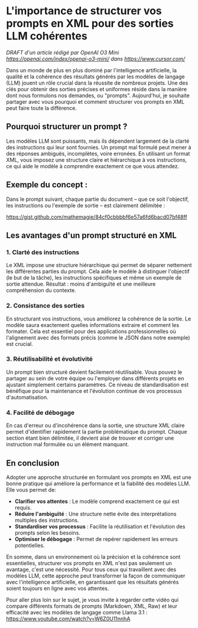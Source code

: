 # L'importance de structurer vos prompts en XML pour des sorties LLM cohérentes

*DRAFT d'un article rédigé par OpenAI O3 Mini https://openai.com/index/openai-o3-mini/ dans https://www.cursor.com/*

Dans un monde de plus en plus dominé par l'intelligence artificielle, la qualité et la cohérence des résultats générés par les modèles de langage (LLM) jouent un rôle crucial dans la réussite de nombreux projets. Une des clés pour obtenir des sorties précises et uniformes réside dans la manière dont nous formulons nos demandes, ou "prompts". Aujourd'hui, je souhaite partager avec vous pourquoi et comment structurer vos prompts en XML peut faire toute la différence.

## Pourquoi structurer un prompt ?

Les modèles LLM sont puissants, mais ils dépendent largement de la clarté des instructions qui leur sont fournies. Un prompt mal formulé peut mener à des réponses ambiguës, incomplètes, voire erronées. En utilisant un format XML, vous imposez une structure claire et hiérarchique à vos instructions, ce qui aide le modèle à comprendre exactement ce que vous attendez.

## Exemple du concept :

Dans le prompt suivant, chaque partie du document – que ce soit l'objectif, les instructions ou l'exemple de sortie – est clairement délimitée :

https://gist.github.com/mathemagie/84cf0cbbbbf6e57a6fd6bacd07bf48ff

## Les avantages d'un prompt structuré en XML

### 1. Clarté des instructions

Le XML impose une structure hiérarchique qui permet de séparer nettement les différentes parties du prompt. Cela aide le modèle à distinguer l'objectif (le but de la tâche), les instructions spécifiques et même un exemple de sortie attendue. Résultat : moins d'ambiguïté et une meilleure compréhension du contexte.

### 2. Consistance des sorties

En structurant vos instructions, vous améliorez la cohérence de la sortie. Le modèle saura exactement quelles informations extraire et comment les formater. Cela est essentiel pour des applications professionnelles où l'alignement avec des formats précis (comme le JSON dans notre exemple) est crucial.

### 3. Réutilisabilité et évolutivité

Un prompt bien structuré devient facilement réutilisable. Vous pouvez le partager au sein de votre équipe ou l'employer dans différents projets en ajustant simplement certains paramètres. Ce niveau de standardisation est bénéfique pour la maintenance et l'évolution continue de vos processus d'automatisation.

### 4. Facilité de débogage

En cas d'erreur ou d'incohérence dans la sortie, une structure XML claire permet d'identifier rapidement la partie problématique du prompt. Chaque section étant bien délimitée, il devient aisé de trouver et corriger une instruction mal formulée ou un élément manquant.

## En conclusion

Adopter une approche structurée en formulant vos prompts en XML est une bonne pratique qui améliore la performance et la fiabilité des modèles LLM. Elle vous permet de:

- **Clarifier vos attentes** : Le modèle comprend exactement ce qui est requis.
- **Réduire l'ambiguïté** : Une structure nette évite des interprétations multiples des instructions.
- **Standardiser vos processus** : Facilite la réutilisation et l'évolution des prompts selon les besoins.
- **Optimiser le débogage** : Permet de repérer rapidement les erreurs potentielles.

En somme, dans un environnement où la précision et la cohérence sont essentielles, structurer vos prompts en XML n'est pas seulement un avantage, c'est une nécessité. Pour tous ceux qui travaillent avec des modèles LLM, cette approche peut transformer la façon de communiquer avec l'intelligence artificielle, en garantissant que les résultats générés soient toujours en ligne avec vos attentes.


Pour aller plus loin sur le sujet, je vous invite à regarder cette vidéo qui compare différents formats de prompts (Markdown, XML, Raw) et leur efficacité avec les modèles de langage comme Llama 3.1 : https://www.youtube.com/watch?v=W6Z0U11nnhA
